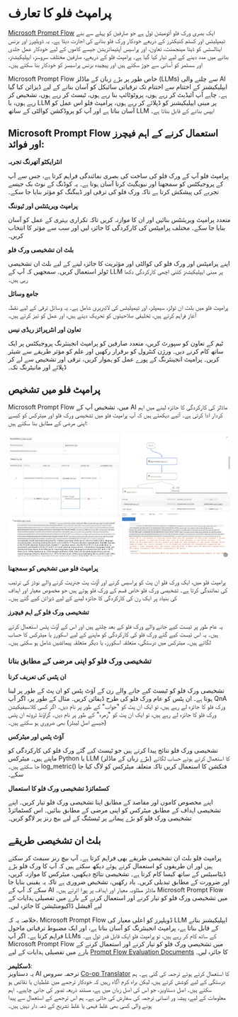 <!--
CO_OP_TRANSLATOR_METADATA:
{
  "original_hash": "01a5ee7478befb159e2b7ded29832206",
  "translation_date": "2025-04-03T07:08:05+00:00",
  "source_file": "md\\01.Introduction\\05\\Promptflow.md",
  "language_code": "ur"
}
-->
# **پرامپٹ فلو کا تعارف**

[Microsoft Prompt Flow](https://microsoft.github.io/promptflow/index.html?WT.mc_id=aiml-138114-kinfeylo) ایک بصری ورک فلو آٹومیشن ٹول ہے جو صارفین کو پہلے سے بنے ٹیمپلیٹس اور کسٹم کنیکٹرز کے ذریعے خودکار ورک فلو بنانے کی اجازت دیتا ہے۔ یہ ڈویلپرز اور بزنس اینالسٹس کو ڈیٹا مینجمنٹ، تعاون، اور پراسیس آپٹیمائزیشن جیسے کاموں کے لیے خودکار عمل جلدی بنانے میں مدد دینے کے لیے تیار کیا گیا ہے۔ پرامپٹ فلو کے ذریعے، صارفین مختلف سروسز، ایپلیکیشنز، اور سسٹمز کو آسانی سے جوڑ سکتے ہیں اور پیچیدہ بزنس پراسیسز کو خودکار بنا سکتے ہیں۔

Microsoft Prompt Flow خاص طور پر بڑے زبان کے ماڈلز (LLMs) سے چلنے والی AI ایپلیکیشنز کے اختتام سے اختتام تک ترقیاتی سائیکل کو آسان بنانے کے لیے ڈیزائن کیا گیا ہے۔ چاہے آپ آئیڈیٹ کر رہے ہوں، پروٹوٹائپ بنا رہے ہوں، ٹیسٹ کر رہے ہوں، تشخیص کر رہے ہوں، یا LLM پر مبنی ایپلیکیشنز کو ڈپلائے کر رہے ہوں، پرامپٹ فلو اس عمل کو آسان بناتا ہے اور آپ کو پروڈکشن کوالٹی کے ساتھ LLM ایپس بنانے کے قابل بناتا ہے۔

## Microsoft Prompt Flow استعمال کرنے کے اہم فیچرز اور فوائد:

**انٹرایکٹو آتھرنگ تجربہ**

پرامپٹ فلو آپ کے ورک فلو کی ساخت کی بصری نمائندگی فراہم کرتا ہے، جس سے آپ کے پروجیکٹس کو سمجھنا اور نیویگیٹ کرنا آسان ہوتا ہے۔
یہ کوڈنگ کے نوٹ بک جیسے تجربے کی پیشکش کرتا ہے تاکہ ورک فلو کی ترقی اور ڈیبگنگ کو مؤثر بنایا جا سکے۔

**پرامپٹ ویریئنٹس اور ٹیوننگ**

متعدد پرامپٹ ویریئنٹس بنائیں اور ان کا موازنہ کریں تاکہ تکراری بہتری کے عمل کو آسان بنایا جا سکے۔ مختلف پرامپٹس کی کارکردگی کا جائزہ لیں اور سب سے مؤثر کا انتخاب کریں۔

**بلٹ ان تشخیصی ورک فلو**

اپنے پرامپٹس اور ورک فلو کی کوالٹی اور مؤثریت کا جائزہ لینے کے لیے بلٹ ان تشخیصی ٹولز استعمال کریں۔
سمجھیں کہ آپ کے LLM پر مبنی ایپلیکیشنز کتنی اچھی کارکردگی دکھا رہی ہیں۔

**جامع وسائل**

پرامپٹ فلو میں بلٹ ان ٹولز، سیمپلز، اور ٹیمپلیٹس کی لائبریری شامل ہے۔ یہ وسائل ترقی کے لیے نقطہ آغاز فراہم کرتے ہیں، تخلیقی صلاحیتوں کو تحریک دیتے ہیں، اور عمل کو تیز کرتے ہیں۔

**تعاون اور انٹرپرائز ریڈی نیس**

ٹیم کے تعاون کو سپورٹ کریں، متعدد صارفین کو پرامپٹ انجینئرنگ پروجیکٹس پر ایک ساتھ کام کرنے دیں۔
ورژن کنٹرول کو برقرار رکھیں اور علم کو مؤثر طریقے سے شیئر کریں۔ پرامپٹ انجینئرنگ کے پورے عمل کو ہموار کریں، ترقی اور تشخیص سے لے کر ڈپلائے اور مانیٹرنگ تک۔

## پرامپٹ فلو میں تشخیص

Microsoft Prompt Flow میں، تشخیص آپ کے AI ماڈلز کی کارکردگی کا جائزہ لینے میں اہم کردار ادا کرتی ہے۔ آئیے دیکھتے ہیں کہ آپ پرامپٹ فلو میں تشخیصی ورک فلو اور میٹرکس کو کیسے اپنی مرضی کے مطابق بنا سکتے ہیں:

![PFVizualise](../../../../../translated_images/pfvisualize.93c453890f4088830217fa7308b1a589058ed499bbfff160c85676066b5cbf2d.ur.png)

**پرامپٹ فلو میں تشخیص کو سمجھنا**

پرامپٹ فلو میں، ایک ورک فلو ان پٹ کو پراسیس کرنے اور آؤٹ پٹ جنریٹ کرنے والے نوڈز کی ترتیب کی نمائندگی کرتا ہے۔ تشخیصی ورک فلو خاص قسم کے ورک فلو ہوتے ہیں جو مخصوص معیار اور اہداف کی بنیاد پر ایک رن کی کارکردگی کا جائزہ لینے کے لیے ڈیزائن کیے گئے ہیں۔

**تشخیصی ورک فلو کے اہم فیچرز**

یہ عام طور پر ٹیسٹ کیے جانے والے ورک فلو کے بعد چلتے ہیں اور اس کے آؤٹ پٹس استعمال کرتے ہیں۔ یہ اس ٹیسٹ کیے گئے ورک فلو کی کارکردگی کو ماپنے کے لیے اسکورز یا میٹرکس کا حساب لگاتے ہیں۔ میٹرکس میں درستگی، متعلقہ اسکورز، یا دیگر متعلقہ پیمائشیں شامل ہو سکتی ہیں۔

### تشخیصی ورک فلو کو اپنی مرضی کے مطابق بنانا

**ان پٹس کی تعریف کرنا**

تشخیصی ورک فلو کو ٹیسٹ کیے جانے والے رن کے آؤٹ پٹس کو ان پٹ کے طور پر لینا ہوتا ہے۔ ان پٹس کو عام ورک فلو کی طرح ڈیفائن کریں۔
مثال کے طور پر، اگر آپ QnA ورک فلو کا جائزہ لے رہے ہیں، تو ایک ان پٹ کو "جواب" کے طور پر نام دیں۔ اگر کسی کلاسیفیکیشن ورک فلو کا جائزہ لے رہے ہیں، تو ایک ان پٹ کو "زمرہ" کے طور پر نام دیں۔ گراؤنڈ ٹروتھ ان پٹس (جیسے اصل لیبلز) بھی ضروری ہو سکتے ہیں۔

**آؤٹ پٹس اور میٹرکس**

تشخیصی ورک فلو نتائج پیدا کرتے ہیں جو ٹیسٹ کیے گئے ورک فلو کی کارکردگی کو ماپتے ہیں۔ میٹرکس Python یا LLM (بڑے زبان کے ماڈلز) کا استعمال کرتے ہوئے حساب لگائے جا سکتے ہیں۔ log_metric() فنکشن کا استعمال کریں تاکہ متعلقہ میٹرکس کو لاگ کیا جا سکے۔

**کسٹمائزڈ تشخیصی ورک فلو کا استعمال**

اپنے مخصوص کاموں اور مقاصد کے مطابق اپنا تشخیصی ورک فلو تیار کریں۔ اپنے تشخیصی اہداف کے مطابق میٹرکس کو اپنی مرضی کے مطابق بنائیں۔
اس کسٹمائزڈ تشخیصی ورک فلو کو بڑے پیمانے پر ٹیسٹنگ کے لیے بیچ رنز پر لاگو کریں۔

## بلٹ ان تشخیصی طریقے

پرامپٹ فلو بلٹ ان تشخیصی طریقے بھی فراہم کرتا ہے۔
آپ بیچ رنز سبمٹ کر سکتے ہیں اور ان طریقوں کو استعمال کرتے ہوئے دیکھ سکتے ہیں کہ آپ کا ورک فلو بڑے ڈیٹاسیٹس کے ساتھ کیسا کام کرتا ہے۔
تشخیصی نتائج دیکھیں، میٹرکس کا موازنہ کریں، اور ضرورت کے مطابق تبدیلی کریں۔
یاد رکھیں، تشخیص ضروری ہے تاکہ یہ یقینی بنایا جا سکے کہ آپ کے AI ماڈلز مطلوبہ معیار اور اہداف پر پورا اترتے ہیں۔ Microsoft Prompt Flow میں تشخیصی ورک فلو کو تیار کرنے اور استعمال کرنے کے بارے میں تفصیلی ہدایات کے لیے آفیشل ڈاکیومنٹیشن کا جائزہ لیں۔

خلاصہ یہ کہ، Microsoft Prompt Flow ڈویلپرز کو اعلی معیار کی LLM ایپلیکیشنز بنانے کے قابل بناتا ہے، پرامپٹ انجینئرنگ کو آسان بناتا ہے، اور ایک مضبوط ترقیاتی ماحول فراہم کرتا ہے۔ اگر آپ LLMs کے ساتھ کام کر رہے ہیں، تو پرامپٹ فلو ایک قابل قدر ٹول ہے۔ Microsoft Prompt Flow میں تشخیصی ورک فلو کو تیار کرنے اور استعمال کرنے کے بارے میں تفصیلی ہدایات کے لیے [Prompt Flow Evaluation Documents](https://learn.microsoft.com/azure/machine-learning/prompt-flow/how-to-develop-an-evaluation-flow?view=azureml-api-2?WT.mc_id=aiml-138114-kinfeylo) کا جائزہ لیں۔

**ڈسکلیمر**:  
یہ دستاویز AI ترجمہ سروس [Co-op Translator](https://github.com/Azure/co-op-translator) کا استعمال کرتے ہوئے ترجمہ کی گئی ہے۔ ہم درستگی کے لیے کوشش کرتے ہیں، لیکن براہ کرم آگاہ رہیں کہ خودکار ترجمے میں غلطیاں یا نقائص ہو سکتے ہیں۔ اصل دستاویز، جو اس کی اصل زبان میں ہے، مستند ذریعہ تصور کی جانی چاہیے۔ اہم معلومات کے لیے، پیشہ ور انسانی ترجمہ کی سفارش کی جاتی ہے۔ ہم اس ترجمے کے استعمال سے پیدا ہونے والی کسی بھی غلط فہمی یا غلط تشریح کے ذمہ دار نہیں ہیں۔